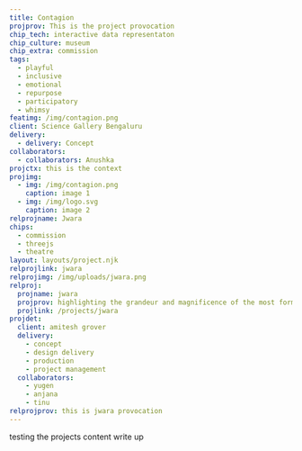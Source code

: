 ```yaml
---
title: Contagion
projprov: This is the project provocation
chip_tech: interactive data representaton
chip_culture: museum
chip_extra: commission
tags:
  - playful
  - inclusive
  - emotional
  - repurpose
  - participatory
  - whimsy
featimg: /img/contagion.png
client: Science Gallery Bengaluru
delivery:
  - delivery: Concept
collaborators:
  - collaborators: Anushka
projctx: this is the context
projimg:
  - img: /img/contagion.png
    caption: image 1
  - img: /img/logo.svg
    caption: image 2
relprojname: Jwara
chips:
  - commission
  - threejs
  - theatre
layout: layouts/project.njk
relprojlink: jwara
relprojimg: /img/uploads/jwara.png
relproj:
  projname: jwara
  projprov: highlighting the grandeur and magnificence of the most formidable herbivore
  projlink: /projects/jwara
projdet:
  client: amitesh grover
  delivery:
    - concept
    - design delivery
    - production
    - project management
  collaborators:
    - yugen
    - anjana
    - tinu
relprojprov: this is jwara provocation
---
```


testing the projects content write up